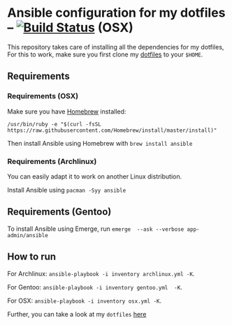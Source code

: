 # Ansible configuration for my dotfiles – [![Build Status](https://travis-ci.org/benmezger/dotans.svg?branch=master)](https://travis-ci.org/benmezger/dotans) (OSX)

This repository takes care of installing all the dependencies for my dotfiles,
For this to work, make sure you first clone my [dotfiles](https://github.com/benmezger/dotfiles.git) to your `$HOME`.

## Requirements
### Requirements (OSX)

Make sure you have [Homebrew](https://brew.sh/) installed:

```
/usr/bin/ruby -e "$(curl -fsSL https://raw.githubusercontent.com/Homebrew/install/master/install)"
```

Then install Ansible using Homebrew with `brew install ansible`

### Requirements (Archlinux)

You can easily adapt it to work on another Linux distribution.

Install Ansible using `pacman -Syy ansible`

## Requirements (Gentoo)

To install Ansible using Emerge, run `emerge  --ask --verbose app-admin/ansible`

## How to run

For Archlinux: `ansible-playbook -i inventory archlinux.yml -K`.

For Gentoo: `ansible-playbook -i inventory gentoo.yml  -K`.

For OSX: `ansible-playbook -i inventory osx.yml -K`.

Further, you can take a look at my `dotfiles`
[here](https://github.com/benmezger/dotfiles)

